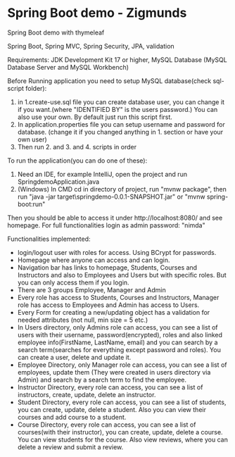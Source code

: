 # Spring Boot demo - Zigmunds
Spring Boot demo with thymeleaf

Spring Boot, Spring MVC, Spring Security, JPA, validation

Requirements:
JDK Development Kit 17 or higher, MySQL Database (MySQL Database Server and MySQL Workbench)

Before Running application you need to setup MySQL database(check sql-script folder):
1) in 1.create-use.sql file you can create database user, you can change it if you want.(where "IDENTIFIED BY" is the users password.) You can also use your own. 
By default just run this script first.
2) In application.properties file you can setup username and password for database. (change it if you changed anything in 1. section or have your own user)
3) Then run 2. and 3. and 4. scripts in order

To run the application(you can do one of these):
1) Need an IDE, for example IntelliJ, open the project and run SpringdemoApplication.java
2) (Windows) In CMD cd in directory of project, run "mvnw package", then run "java -jar target\springdemo-0.0.1-SNAPSHOT.jar" or "mvnw spring-boot:run"

Then you should be able to access it under http://localhost:8080/ and see homepage. For full functionalities login as admin password: "nimda"

Functionalities implemented:
- login/logout user with roles for access. Using BCrypt for passwords.
- Homepage where anyone can access and can login.
- Navigation bar has links to homepage, Students, Courses and Instructors and also to Employees and Users but with specific roles. But you can only access them if you login.
- There are 3 groups Employee, Manager and Admin
- Every role has access to Students, Courses and Instructors, Manager role has access to Employees and Admin has access to Users.
- Every Form for creating a new/updating object has a validation for needed attributes (not null, min size = 5 etc.)
- In Users directory, only Admins role can access, you can see a list of users with their username, password(encrypted), roles and also linked employee info(FirstName, LastName, email) 
and you can search by a search term(searches for everything except password and roles). You can create a user, delete and update it.
- Employee Directory, only Manager role can access, you can see a list of employees, update them (They were created in users directory via Admin) and search by a search term to find the employee.
- Instructor Directory, every role can access, you can see a list of instructors, create, update, delete an instructor.
- Student Directory, every role can access, you can see a list of students, you can create, update, delete a student. Also you can view their courses and add course to a student.
- Course Directory, every role can access, you can see a list of courses(with their instructor), you can create, update, delete a course. You can view students for the course. Also view reviews, where you can delete a review and submit a review.